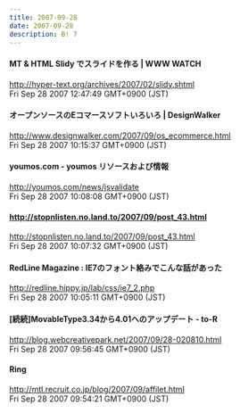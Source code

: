 ```yaml
---
title: 2007-09-28
date: 2007-09-28
description: B! 7
---
```


#### MT & HTML Slidy でスライドを作る | WWW WATCH
http://hyper-text.org/archives/2007/02/slidy.shtml<br>
Fri Sep 28 2007 12:47:49 GMT+0900 (JST)<br>


#### オープンソースのEコマースソフトいろいろ | DesignWalker
http://www.designwalker.com/2007/09/os_ecommerce.html<br>
Fri Sep 28 2007 10:15:37 GMT+0900 (JST)<br>


#### youmos.com - youmos リソースおよび情報
http://youmos.com/news/jsvalidate<br>
Fri Sep 28 2007 10:08:08 GMT+0900 (JST)<br>


#### http://stopnlisten.no.land.to/2007/09/post_43.html
http://stopnlisten.no.land.to/2007/09/post_43.html<br>
Fri Sep 28 2007 10:07:32 GMT+0900 (JST)<br>


#### RedLine Magazine : IE7のフォント絡みでこんな話があった
http://redline.hippy.jp/lab/css/ie7_2.php<br>
Fri Sep 28 2007 10:05:11 GMT+0900 (JST)<br>


#### [続続]MovableType3.34から4.01へのアップデート - to-R
http://blog.webcreativepark.net/2007/09/28-020810.html<br>
Fri Sep 28 2007 09:56:45 GMT+0900 (JST)<br>


#### Ring
http://mtl.recruit.co.jp/blog/2007/09/affilet.html<br>
Fri Sep 28 2007 09:54:21 GMT+0900 (JST)<br>


